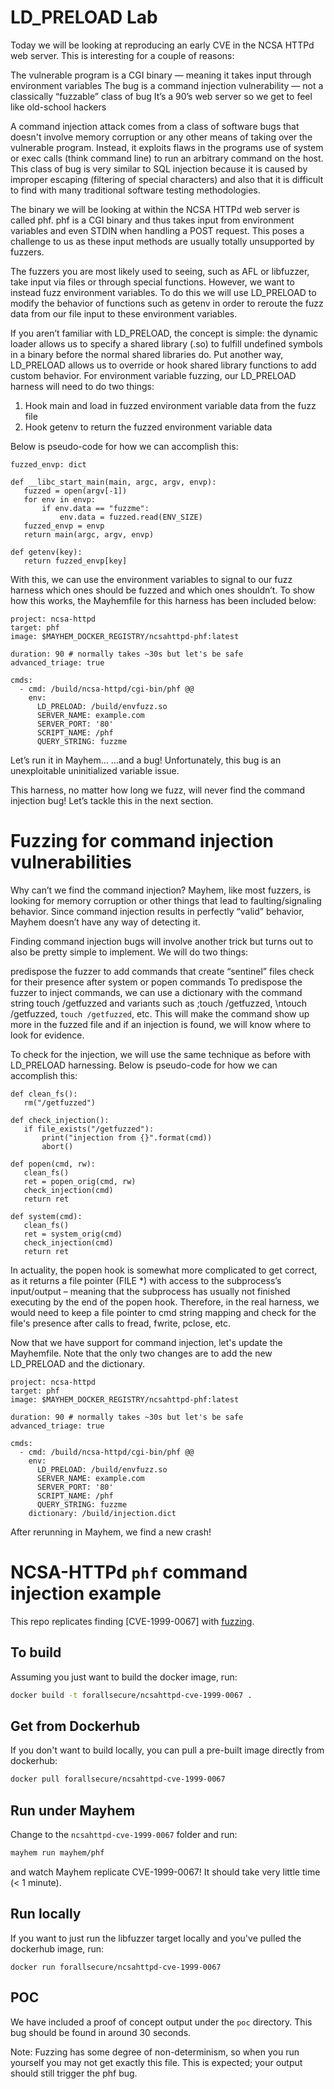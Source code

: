 # LD_PRELOAD Lab 

Today we will be looking at reproducing an early CVE in the NCSA HTTPd web server. This is interesting for a couple of reasons:

The vulnerable program is a CGI binary — meaning it takes input through environment variables
The bug is a command injection vulnerability — not a classically “fuzzable” class of bug
It’s a 90’s web server so we get to feel like old-school hackers

A command injection attack comes from a class of software bugs that doesn't involve memory corruption or any other means of taking over the vulnerable program. Instead, it exploits flaws in the programs use of system or exec calls (think command line) to run an arbitrary command on the host. This class of bug is very similar to SQL injection because it is caused by improper escaping (filtering of special characters) and also that it is difficult to find with many traditional software testing methodologies.

The binary we will be looking at within the NCSA HTTPd web server is called phf. phf is a CGI binary and thus takes input from environment variables and even STDIN when handling a POST request. This poses a challenge to us as these input methods are usually totally unsupported by fuzzers. 

The fuzzers you are most likely used to seeing, such as AFL or libfuzzer, take input via files or through special functions. However, we want to instead fuzz environment variables. To do this we will use LD_PRELOAD to modify the behavior of functions such as getenv in order to reroute the fuzz data from our file input to these environment variables.

If you aren’t familiar with LD_PRELOAD, the concept is simple: the dynamic loader allows us to specify a shared library (.so) to fulfill undefined symbols in a binary before the normal shared libraries do. Put another way, LD_PRELOAD allows us to override or hook shared library functions to add custom behavior.
For environment variable fuzzing, our LD_PRELOAD harness will need to do two things:

1. Hook main and load in fuzzed environment variable data from the fuzz file
2. Hook getenv to return the fuzzed environment variable data


Below is pseudo-code for how we can accomplish this:
```
fuzzed_envp: dict
 
def __libc_start_main(main, argc, argv, envp):
   fuzzed = open(argv[-1])
   for env in envp:
       if env.data == "fuzzme":
           env.data = fuzzed.read(ENV_SIZE)
   fuzzed_envp = envp
   return main(argc, argv, envp)
 
def getenv(key):
   return fuzzed_envp[key]
```
With this, we can use the environment variables to signal to our fuzz harness which ones should be fuzzed and which ones shouldn’t. To show how this works, the Mayhemfile for this harness has been included below:

```
project: ncsa-httpd
target: phf
image: $MAYHEM_DOCKER_REGISTRY/ncsahttpd-phf:latest

duration: 90 # normally takes ~30s but let's be safe
advanced_triage: true

cmds:
  - cmd: /build/ncsa-httpd/cgi-bin/phf @@
    env:
      LD_PRELOAD: /build/envfuzz.so
      SERVER_NAME: example.com
      SERVER_PORT: '80'
      SCRIPT_NAME: /phf
      QUERY_STRING: fuzzme
```
Let’s run it in Mayhem…
…and a bug! Unfortunately, this bug is an unexploitable uninitialized variable issue.

This harness, no matter how long we fuzz, will never find the command injection bug! Let’s tackle this in the next section.


# Fuzzing for command injection vulnerabilities
Why can’t we find the command injection? Mayhem, like most fuzzers, is looking for memory corruption or other things that lead to faulting/signaling behavior. Since command injection results in perfectly “valid” behavior, Mayhem doesn’t have any way of detecting it.

Finding command injection bugs will involve another trick but turns out to also be pretty simple to implement. We will do two things: 

predispose the fuzzer to add commands that create “sentinel” files
check for their presence after system or popen commands
To predispose the fuzzer to inject commands, we can use a dictionary with the command string touch /getfuzzed and variants such as ;touch /getfuzzed, \ntouch /getfuzzed, `touch /getfuzzed`, etc. This will make the command show up more in the fuzzed file and if an injection is found, we will know where to look for evidence.

To check for the injection, we will use the same technique as before with LD_PRELOAD harnessing. Below is pseudo-code for how we can accomplish this:

```
def clean_fs():
   rm("/getfuzzed")
 
def check_injection():
   if file_exists("/getfuzzed"):
       print("injection from {}".format(cmd))
       abort()
 
def popen(cmd, rw):
   clean_fs()
   ret = popen_orig(cmd, rw)
   check_injection(cmd)
   return ret
 
def system(cmd):
   clean_fs()
   ret = system_orig(cmd)
   check_injection(cmd)
   return ret
```

In actuality, the popen hook is somewhat more complicated to get correct, as it returns a file pointer (FILE *) with access to the subprocess’s input/output – meaning that the subprocess has usually not finished executing by the end of the popen hook. Therefore, in the real harness, we would need to keep a file pointer to cmd string mapping and check for the file's presence after calls to fread, fwrite, pclose, etc.

Now that we have support for command injection, let's update the Mayhemfile. Note that the only two changes are to add the new LD_PRELOAD and the dictionary.

```
project: ncsa-httpd
target: phf
image: $MAYHEM_DOCKER_REGISTRY/ncsahttpd-phf:latest

duration: 90 # normally takes ~30s but let's be safe
advanced_triage: true

cmds:
  - cmd: /build/ncsa-httpd/cgi-bin/phf @@
    env:
      LD_PRELOAD: /build/envfuzz.so
      SERVER_NAME: example.com
      SERVER_PORT: '80'
      SCRIPT_NAME: /phf
      QUERY_STRING: fuzzme
    dictionary: /build/injection.dict
```

After rerunning in Mayhem, we find a new crash!


# NCSA-HTTPd `phf` command injection example

This repo replicates finding [CVE-1999-0067] with
[fuzzing](https://forallsecure.com/blog/fuzzing-for-command-injection).

## To build

Assuming you just want to build the docker image, run:

```bash
docker build -t forallsecure/ncsahttpd-cve-1999-0067 .
```

## Get from Dockerhub

If you don't want to build locally, you can pull a pre-built image
directly from dockerhub:

```bash
docker pull forallsecure/ncsahttpd-cve-1999-0067
```


## Run under Mayhem

Change to the `ncsahttpd-cve-1999-0067` folder and run:

```bash
mayhem run mayhem/phf
```

and watch Mayhem replicate CVE-1999-0067! It should take very little time
(< 1 minute).

## Run locally

If you want to just run the libfuzzer target locally and you've pulled
the dockerhub image, run:

```
docker run forallsecure/ncsahttpd-cve-1999-0067
```

## POC

We have included a proof of concept output under the `poc`
directory. This bug should be found in around 30 seconds.

Note: Fuzzing has some degree of non-determinism, so when you run
yourself you may not get exactly this file.  This is expected; your
output should still trigger the phf bug.


